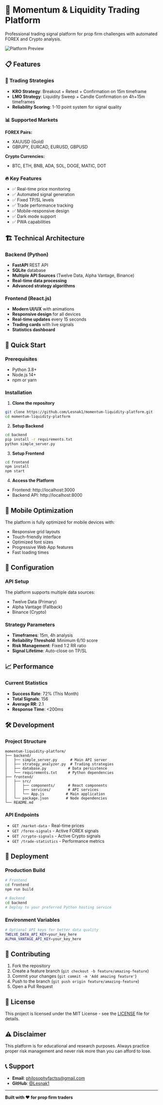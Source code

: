 # 🚀 Momentum & Liquidity Trading Platform

Professional trading signal platform for prop firm challenges with automated FOREX and Crypto analysis.

![Platform Preview](https://via.placeholder.com/800x400/667eea/ffffff?text=Momentum+%26+Liquidity+Platform)

## 📋 Features

### 🎯 Trading Strategies
- **KRO Strategy**: Breakout + Retest + Confirmation on 15m timeframe
- **LMO Strategy**: Liquidity Sweep + Candle Confirmation on 4h+15m timeframes
- **Reliability Scoring**: 1-10 point system for signal quality

### 📊 Supported Markets
**FOREX Pairs:**
- XAUUSD (Gold)
- GBPJPY, EURCAD, EURUSD, GBPUSD

**Crypto Currencies:**
- BTC, ETH, BNB, ADA, SOL, DOGE, MATIC, DOT

### 🔥 Key Features
- ✅ Real-time price monitoring
- ✅ Automated signal generation
- ✅ Fixed TP/SL levels
- ✅ Trade performance tracking
- ✅ Mobile-responsive design
- ✅ Dark mode support
- ✅ PWA capabilities

## 🏗️ Technical Architecture

### Backend (Python)
- **FastAPI** REST API
- **SQLite** database
- **Multiple API Sources** (Twelve Data, Alpha Vantage, Binance)
- **Real-time data processing**
- **Advanced strategy algorithms**

### Frontend (React.js)
- **Modern UI/UX** with animations
- **Responsive design** for all devices
- **Real-time updates** every 15 seconds
- **Trading cards** with live signals
- **Statistics dashboard**

## 🚀 Quick Start

### Prerequisites
- Python 3.8+
- Node.js 14+
- npm or yarn

### Installation

1. **Clone the repository**
```bash
git clone https://github.com/Lesnak1/momentum-liquidity-platform.git
cd momentum-liquidity-platform
```

2. **Setup Backend**
```bash
cd backend
pip install -r requirements.txt
python simple_server.py
```

3. **Setup Frontend**
```bash
cd frontend
npm install
npm start
```

4. **Access the Platform**
- Frontend: http://localhost:3000
- Backend API: http://localhost:8000

## 📱 Mobile Optimization

The platform is fully optimized for mobile devices with:
- Responsive grid layouts
- Touch-friendly interface
- Optimized font sizes
- Progressive Web App features
- Fast loading times

## 🔧 Configuration

### API Setup
The platform supports multiple data sources:
- Twelve Data (Primary)
- Alpha Vantage (Fallback)
- Binance (Crypto)

### Strategy Parameters
- **Timeframes**: 15m, 4h analysis
- **Reliability Threshold**: Minimum 6/10 score
- **Risk Management**: Fixed 1:2 RR ratio
- **Signal Lifetime**: Auto-close on TP/SL

## 📈 Performance

### Current Statistics
- **Success Rate**: 72% (This Month)
- **Total Signals**: 156
- **Average RR**: 2.1
- **Response Time**: <200ms

## 🛠️ Development

### Project Structure
```
momentum-liquidity-platform/
├── backend/
│   ├── simple_server.py      # Main API server
│   ├── strategy_analyzer.py  # Trading strategies
│   ├── database.py          # Data persistence
│   └── requirements.txt     # Python dependencies
├── frontend/
│   ├── src/
│   │   ├── components/      # React components
│   │   ├── services/        # API services
│   │   └── App.js          # Main application
│   └── package.json        # Node dependencies
└── README.md
```

### API Endpoints
- `GET /market-data` - Real-time prices
- `GET /forex-signals` - Active FOREX signals
- `GET /crypto-signals` - Active Crypto signals
- `GET /trade-statistics` - Performance metrics

## 🚀 Deployment

### Production Build
```bash
# Frontend
cd frontend
npm run build

# Backend
cd backend
# Deploy to your preferred Python hosting service
```

### Environment Variables
```bash
# Optional API keys for better data quality
TWELVE_DATA_API_KEY=your_key_here
ALPHA_VANTAGE_API_KEY=your_key_here
```

## 🤝 Contributing

1. Fork the repository
2. Create a feature branch (`git checkout -b feature/amazing-feature`)
3. Commit your changes (`git commit -m 'Add amazing feature'`)
4. Push to the branch (`git push origin feature/amazing-feature`)
5. Open a Pull Request

## 📄 License

This project is licensed under the MIT License - see the [LICENSE](LICENSE) file for details.

## ⚠️ Disclaimer

This platform is for educational and research purposes. Always practice proper risk management and never risk more than you can afford to lose.

## 📞 Support

- **Email**: philosophyfactss@gmail.com
- **GitHub**: [@Lesnak1](https://github.com/Lesnak1)

---

**Built with ❤️ for prop firm traders** 